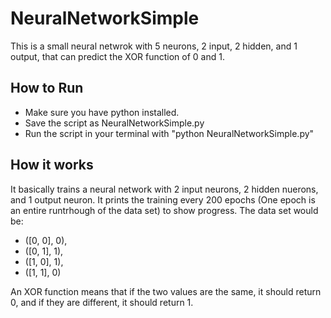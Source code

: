 # NeuralNetworkSimple

This is a small neural netwrok with 5 neurons, 2 input, 2 hidden, and 1 output, that can predict the XOR function of 0 and 1. 

## How to Run

- Make sure you have python installed.
- Save the script as NeuralNetworkSimple.py
- Run the script in your terminal with "python NeuralNetworkSimple.py"

## How it works 
It basically trains a neural network with 2 input neurons, 2 hidden nuerons, and 1 output neuron.
It prints the training every 200 epochs (One epoch is an entire runtrhough of the data set) to show progress.
The data set would be:
- ([0, 0], 0),
- ([0, 1], 1),
- ([1, 0], 1),
- ([1, 1], 0)

An XOR function means that if the two values are the same, it should return 0, and if they are different, it should return 1.
